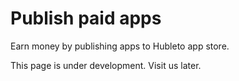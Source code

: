 # Publish paid apps

Earn money by publishing apps to Hubleto app store.

This page is under development. Visit us later.